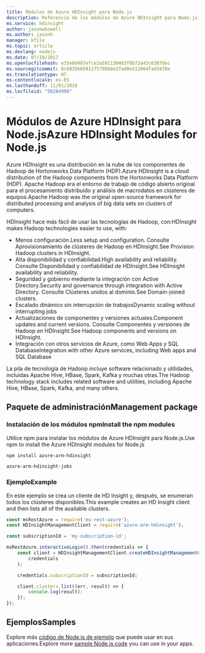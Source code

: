 ```yaml
---
title: Módulos de Azure HDInsight para Node.js
description: Referencia de los módulos de Azure HDInsight para Node.js
ms.service: hdinsight
author: jasonwhowell
ms.author: jasonh
manager: kfile
ms.topic: article
ms.devlang: nodejs
ms.date: 07/18/2017
ms.openlocfilehash: e35e0d487efce2a591130403f8b72a43c638fdec
ms.sourcegitcommit: 8c6935b6591175798b8e37ad0e511864fad3478e
ms.translationtype: HT
ms.contentlocale: es-ES
ms.lasthandoff: 11/01/2018
ms.locfileid: "50264998"
---
```

# <a name="azure-hdinsight-modules-for-nodejs"></a><span data-ttu-id="ac4d1-103">Módulos de Azure HDInsight para Node.js</span><span class="sxs-lookup"><span data-stu-id="ac4d1-103">Azure HDInsight Modules for Node.js</span></span>

<span data-ttu-id="ac4d1-104">Azure HDInsight es una distribución en la nube de los componentes de Hadoop de Hortonworks Data Platform (HDP).</span><span class="sxs-lookup"><span data-stu-id="ac4d1-104">Azure HDInsight is a cloud distribution of the Hadoop components from the Hortonworks Data Platform (HDP).</span></span> <span data-ttu-id="ac4d1-105">Apache Hadoop era el entorno de trabajo de código abierto original para el procesamiento distribuido y análisis de macrodatos en clústeres de equipos.</span><span class="sxs-lookup"><span data-stu-id="ac4d1-105">Apache Hadoop was the original open-source framework for distributed processing and analysis of big data sets on clusters of computers.</span></span>

<span data-ttu-id="ac4d1-106">HDInsight hace más fácil de usar las tecnologías de Hadoop, con:</span><span class="sxs-lookup"><span data-stu-id="ac4d1-106">HDInsight makes Hadoop technologies easier to use, with:</span></span>
- <span data-ttu-id="ac4d1-107">Menos configuración.</span><span class="sxs-lookup"><span data-stu-id="ac4d1-107">Less setup and configuration.</span></span> <span data-ttu-id="ac4d1-108">Consulte Aprovisionamiento de clústeres de Hadoop en HDInsight.</span><span class="sxs-lookup"><span data-stu-id="ac4d1-108">See Provision Hadoop clusters in HDInsight.</span></span>
- <span data-ttu-id="ac4d1-109">Alta disponibilidad y confiabilidad.</span><span class="sxs-lookup"><span data-stu-id="ac4d1-109">High availability and reliability.</span></span> <span data-ttu-id="ac4d1-110">Consulte Disponibilidad y confiabilidad de HDInsight.</span><span class="sxs-lookup"><span data-stu-id="ac4d1-110">See HDInsight availability and reliability.</span></span>
- <span data-ttu-id="ac4d1-111">Seguridad y gobierno mediante la integración con Active Directory.</span><span class="sxs-lookup"><span data-stu-id="ac4d1-111">Security and governance through integration with Active Directory.</span></span> <span data-ttu-id="ac4d1-112">Consulte Clústeres unidos al dominio.</span><span class="sxs-lookup"><span data-stu-id="ac4d1-112">See Domain-joined clusters.</span></span>
- <span data-ttu-id="ac4d1-113">Escalado dinámico sin interrupción de trabajos</span><span class="sxs-lookup"><span data-stu-id="ac4d1-113">Dynamic scaling without interrupting jobs</span></span>
- <span data-ttu-id="ac4d1-114">Actualizaciones de componentes y versiones actuales.</span><span class="sxs-lookup"><span data-stu-id="ac4d1-114">Component updates and current versions.</span></span> <span data-ttu-id="ac4d1-115">Consulte Componentes y versiones de Hadoop en HDInsight.</span><span class="sxs-lookup"><span data-stu-id="ac4d1-115">See Hadoop components and versions on HDInsight.</span></span>
- <span data-ttu-id="ac4d1-116">Integración con otros servicios de Azure, como Web Apps y SQL Database</span><span class="sxs-lookup"><span data-stu-id="ac4d1-116">Integration with other Azure services, including Web apps and SQL Database</span></span>

<span data-ttu-id="ac4d1-117">La pila de tecnología de Hadoop incluye software relacionado y utilidades, incluidas Apache Hive, HBase, Spark, Kafka y muchas otras.</span><span class="sxs-lookup"><span data-stu-id="ac4d1-117">The Hadoop technology stack includes related software and utilities, including Apache Hive, HBase, Spark, Kafka, and many others.</span></span> 

## <a name="management-package"></a><span data-ttu-id="ac4d1-118">Paquete de administración</span><span class="sxs-lookup"><span data-stu-id="ac4d1-118">Management package</span></span>

### <a name="install-the-npm-modules"></a><span data-ttu-id="ac4d1-119">Instalación de los módulos npm</span><span class="sxs-lookup"><span data-stu-id="ac4d1-119">Install the npm modules</span></span>

<span data-ttu-id="ac4d1-120">Utilice npm para instalar los módulos de Azure HDInsight para Node.js.</span><span class="sxs-lookup"><span data-stu-id="ac4d1-120">Use npm to install the Azure HDInsight modules for Node.js</span></span>

```bash
npm install azure-arm-hdinsight
```

```bash
azure-arm-hdinsight-jobs
```

### <a name="example"></a><span data-ttu-id="ac4d1-121">Ejemplo</span><span class="sxs-lookup"><span data-stu-id="ac4d1-121">Example</span></span> 

<span data-ttu-id="ac4d1-122">En este ejemplo se crea un cliente de HD Insight y, después, se enumeran todos los clústeres disponibles.</span><span class="sxs-lookup"><span data-stu-id="ac4d1-122">This example creates an HD Insight client and then lists all of the available clusters.</span></span> 

```javascript
const msRestAzure = require('ms-rest-azure');
const HDInsightManagementClient = require('azure-arm-hdinsight');

const subscriptionId = 'my-subscription-id';

msRestAzure.interactiveLogin().then(credentials => {
    const client = HDInsightManagementClient.createHDInsightManagementClient(
        credentials
    );

    credentials.subscriptionId = subscriptionId;

    client.clusters.list((err, result) => {
        console.log(result);
    });
});
```

## <a name="samples"></a><span data-ttu-id="ac4d1-123">Ejemplos</span><span class="sxs-lookup"><span data-stu-id="ac4d1-123">Samples</span></span>

<span data-ttu-id="ac4d1-124">Explore más [código de Node.js de ejemplo](https://azure.microsoft.com/resources/samples/?platform=nodejs) que puede usar en sus aplicaciones.</span><span class="sxs-lookup"><span data-stu-id="ac4d1-124">Explore more [sample Node.js code](https://azure.microsoft.com/resources/samples/?platform=nodejs) you can use in your apps.</span></span>
